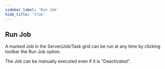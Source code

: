 ```yaml
---
sidebar_label: 'Run Job'
hide_title: 'true'
---
```


## Run Job

A marked Job in the Server/Job/Task grid can be run at any time by clicking toolbar the Run Job option.
 
The Job can be manually executed even if it is "Deactivated".

